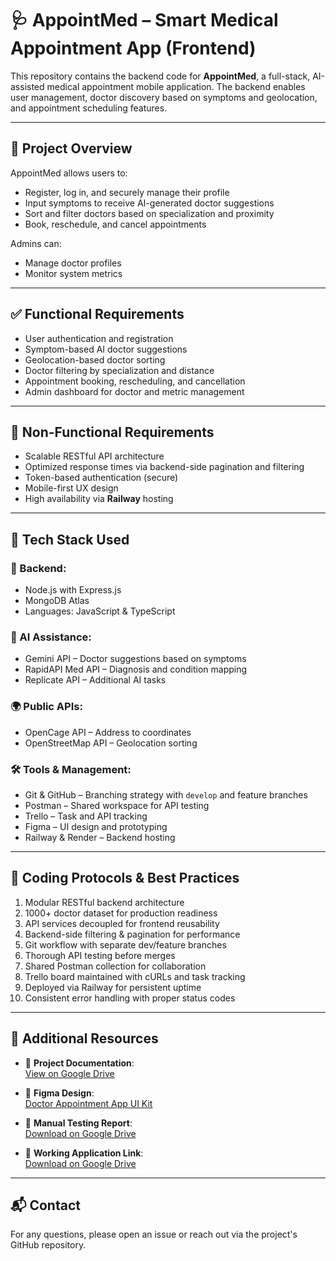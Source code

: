 # 🩺 AppointMed – Smart Medical Appointment App (Frontend)

This repository contains the backend code for **AppointMed**, a full-stack, AI-assisted medical appointment mobile application. The backend enables user management, doctor discovery based on symptoms and geolocation, and appointment scheduling features.

---

## 📌 Project Overview

AppointMed allows users to:
- Register, log in, and securely manage their profile
- Input symptoms to receive AI-generated doctor suggestions
- Sort and filter doctors based on specialization and proximity
- Book, reschedule, and cancel appointments

Admins can:
- Manage doctor profiles
- Monitor system metrics

---

## ✅ Functional Requirements

- User authentication and registration
- Symptom-based AI doctor suggestions
- Geolocation-based doctor sorting
- Doctor filtering by specialization and distance
- Appointment booking, rescheduling, and cancellation
- Admin dashboard for doctor and metric management

---

## 🔐 Non-Functional Requirements

- Scalable RESTful API architecture
- Optimized response times via backend-side pagination and filtering
- Token-based authentication (secure)
- Mobile-first UX design
- High availability via **Railway** hosting

---

## 🧱 Tech Stack Used

### 📌 Backend:
- Node.js with Express.js
- MongoDB Atlas
- Languages: JavaScript & TypeScript

### 🤖 AI Assistance:
- Gemini API – Doctor suggestions based on symptoms
- RapidAPI Med API – Diagnosis and condition mapping
- Replicate API – Additional AI tasks

### 🌍 Public APIs:
- OpenCage API – Address to coordinates
- OpenStreetMap API – Geolocation sorting

### 🛠 Tools & Management:
- Git & GitHub – Branching strategy with `develop` and feature branches
- Postman – Shared workspace for API testing
- Trello – Task and API tracking
- Figma – UI design and prototyping
- Railway & Render – Backend hosting

---

## 📏 Coding Protocols & Best Practices

1. Modular RESTful backend architecture
2. 1000+ doctor dataset for production readiness
3. API services decoupled for frontend reusability
4. Backend-side filtering & pagination for performance
5. Git workflow with separate dev/feature branches
6. Thorough API testing before merges
7. Shared Postman collection for collaboration
8. Trello board maintained with cURLs and task tracking
9. Deployed via Railway for persistent uptime
10. Consistent error handling with proper status codes

---

## 📎 Additional Resources

- 📄 **Project Documentation**:  
  [View on Google Drive](https://drive.google.com/file/d/1I22vA-GGSCmgwxKFoFUxdnDN0wEsw2H_/view?usp=drive_link)

- 🎨 **Figma Design**:  
  [Doctor Appointment App UI Kit](https://www.figma.com/design/BoGSswg5qWtmEwiz9hRfBh/Doctor-Appointment---Consultation-App-UI-Kit-%7C-Case-Study--Community-?node-id=0-1&p=f&t=YChGVDzwc1gXydu8-0)

- 🧪 **Manual Testing Report**:  
  [Download on Google Drive](https://drive.google.com/file/d/1F4oDQ5IY-DWwCRengkeOUgL6ysz474ks/view?usp=sharing)
  
- 🧪 **Working Application Link**:  
  [Download on Google Drive]([https://drive.google.com/file/d/1F4oDQ5IY-DWwCRengkeOUgL6ysz474ks/view?usp=sharing](https://drive.google.com/drive/folders/156WDWpkzh8pi0gL47o3eOeP93rL5OCvp?usp=sharing))


---

## 📬 Contact

For any questions, please open an issue or reach out via the project's GitHub repository.
